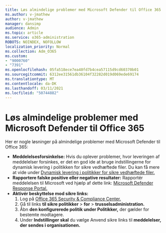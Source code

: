 ```yaml
---
title: Løs almindelige problemer med Microsoft Defender til Office 365
ms.author: v-jmathew
author: v-jmathew
manager: dansimp
audience: Admin
ms.topic: article
ms.service: o365-administration
ROBOTS: NOINDEX, NOFOLLOW
localization_priority: Normal
ms.collection: Adm_O365
ms.custom:
- "9000760"
- "7391"
ms.openlocfilehash: 05fa518ece7ea40fd7b4cea57115d9cd60370b01
ms.sourcegitcommit: 6312ee31561db36104f32282d019d069ede69174
ms.translationtype: MT
ms.contentlocale: da-DK
ms.lasthandoff: 03/11/2021
ms.locfileid: "50744882"
---
```

# <a name="fix-common-problems-with-microsoft-defender-for-office-365"></a>Løs almindelige problemer med Microsoft Defender til Office 365

Her er nogle løsninger på almindelige problemer med Microsoft Defender til Office 365:

- **Meddelelsesforsinkelse:** Hvis du oplever problemer, hvor leveringen af meddelelser forsinkes,  er det en god ide at bruge indstillingerne for dynamisk levering i politikken for sikre vedhæftede filer. Du kan få mere at vide under [Dynamisk levering i politikker for sikre vedhæftede filer.](https://go.microsoft.com/fwlink/?linkid=2094106)
- **Rapportere falske positive eller negative resultater:** Rapportér meddelelsen til Microsoft ved hjælp af dette link: [Microsoft Defender Response Portal.](https://go.microsoft.com/fwlink/?linkid=2092835)
- **Aktivér beskyttelse mod sikre links:**
    1. Log på [Office 365 Security & Compliance Center.](https://go.microsoft.com/fwlink/p/?linkid=2077143)
    2. Gå til links **til sikre politikker**  >  **for**  >  **trusselsadministration.**
    3. Åbn **den konfigurerede politik under Politikker,** der gælder for bestemte modtagere.
    4. Under **Indstillinger skal** du vælge Anvend sikre links til **meddelelser, der sendes i organisationen.**
